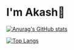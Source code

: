 # I'm Akash👋

[![Anurag's GitHub stats](https://github-readme-stats.vercel.app/api?username=akash-karve-dev&show_icons=true&theme=radical)](https://github.com/anuraghazra/github-readme-stats)


[![Top Langs](https://github-readme-stats.vercel.app/api/top-langs/?username=akash-karve-dev&size_weight=0.5&count_weight=0.5&langs_count=8&layout=compact&theme=radical)](https://github.com/anuraghazra/github-readme-stats)
